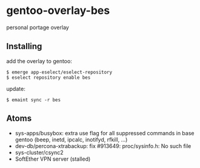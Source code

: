 # gentoo-overlay-bes

personal portage overlay

## Installing

add the overlay to gentoo:

```
$ emerge app-eselect/eselect-repository
$ eselect repository enable bes
```

update:

```
$ emaint sync -r bes
```

## Atoms

- sys-apps/busybox: extra use flag for all suppressed commands in base gentoo (beep, inetd, ipcalc, inotifyd, rfkill, ...)
- dev-db/percona-xtrabackup: fix #913649: proc/sysinfo.h: No such file
- sys-cluster/csync2
- SoftEther VPN server (stalled)


